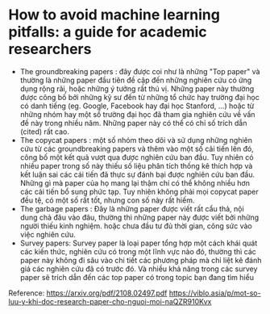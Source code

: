 # How to avoid machine learning pitfalls: a guide for academic researchers

- The groundbreaking papers : đây được coi như là những "Top paper" và thường là những paper đầu tiên đề cập đến những nghiên cứu có ứng dụng rộng rãi, hoặc những ý tưởng rất thú vị. Những paper này thường được công bố bởi những kỹ sư đến từ những tổ chức hay trường đại học có danh tiếng (eg. Google, Facebook hay đại học Stanford, ...) hoặc từ những nhóm hay một số trường đại học đã tham gia nghiên cứu về vấn đề này trong nhiều năm. Những paper này có thể có chỉ số trích dẫn (cited) rất cao.
- The copycat papers : một số nhóm theo dõi và sử dụng những nghiên cứu từ các groundbreaking papers và thêm vào một số cải tiến lên đó, công bố một kết quả vượt qua được nghiên cứu ban đầu. Tuy nhiên có nhiều paper trong số này thiếu số liệu phân tích thống kê thích hợp và kết luận sai các cái tiến đã thực sự đánh bại được nghiên cứu ban đầu. Những gì mà paper của họ mang lại thậm chí có thể không nhiều hơn các cải tiến bổ sung phức tạp. Tuy nhiên không phải mọi copycat paper đều tệ, có một số rất tốt, nhưng con số này rất hiếm.
- The garbage papers : Đây là những paper được viết rất cẩu thả, nội dung chả đâu vào đâu, thường thì những paper này được viết bởi những người thiếu kinh nghiệm. hoặc chưa đầu tư đủ thời gian, công sức vào việc nghiên cứu.
- Survey papers: Survey paper là loại paper tổng hợp một cách khái quát các kiến thức, nghiên cứu có trong một lĩnh vực nào đó, thường thì các paper này không đi sâu vào chi tiết các phương pháp mà chỉ liệt kê đánh giá các nghiên cứu đã có trước đó. Và nhiều khả năng trong các survey paper sẽ trích dẫn đến các top paper có trong topic bạn đang tìm hiểu

Reference:
https://arxiv.org/pdf/2108.02497.pdf
https://viblo.asia/p/mot-so-luu-y-khi-doc-research-paper-cho-nguoi-moi-naQZR910Kvx
